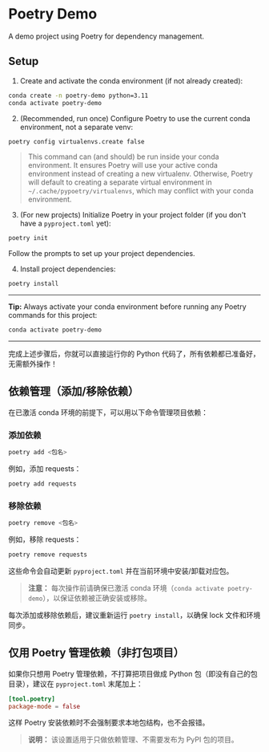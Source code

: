 # Poetry Demo

A demo project using Poetry for dependency management.

## Setup

1. Create and activate the conda environment (if not already created):
```bash
conda create -n poetry-demo python=3.11 
conda activate poetry-demo
```

2. (Recommended, run once) Configure Poetry to use the current conda environment, not a separate venv:
```bash
poetry config virtualenvs.create false
```
> This command can (and should) be run inside your conda environment. It ensures Poetry will use your active conda environment instead of creating a new virtualenv. Otherwise, Poetry will default to creating a separate virtual environment in `~/.cache/pypoetry/virtualenvs`, which may conflict with your conda environment.

3. (For new projects) Initialize Poetry in your project folder (if you don't have a `pyproject.toml` yet):
```bash
poetry init
```
Follow the prompts to set up your project dependencies.

4. Install project dependencies:
```bash
poetry install
```

---

**Tip:** Always activate your conda environment before running any Poetry commands for this project:
```bash
conda activate poetry-demo
```

---

完成上述步骤后，你就可以直接运行你的 Python 代码了，所有依赖都已准备好，无需额外操作！

## 依赖管理（添加/移除依赖）

在已激活 conda 环境的前提下，可以用以下命令管理项目依赖：

### 添加依赖
```bash
poetry add <包名>
```
例如，添加 requests：
```bash
poetry add requests
```

### 移除依赖
```bash
poetry remove <包名>
```
例如，移除 requests：
```bash
poetry remove requests
```

这些命令会自动更新 `pyproject.toml` 并在当前环境中安装/卸载对应包。

> **注意：** 每次操作前请确保已激活 conda 环境（`conda activate poetry-demo`），以保证依赖被正确安装或移除。

每次添加或移除依赖后，建议重新运行 `poetry install`，以确保 lock 文件和环境同步。

## 仅用 Poetry 管理依赖（非打包项目）

如果你只想用 Poetry 管理依赖，不打算把项目做成 Python 包（即没有自己的包目录），建议在 `pyproject.toml` 末尾加上：

```toml
[tool.poetry]
package-mode = false
```

这样 Poetry 安装依赖时不会强制要求本地包结构，也不会报错。

> **说明：** 该设置适用于只做依赖管理、不需要发布为 PyPI 包的项目。 